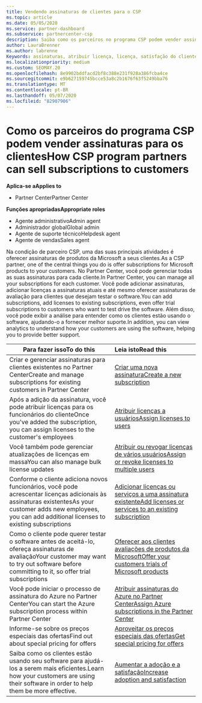 ```yaml
---
title: Vendendo assinaturas de clientes para o CSP
ms.topic: article
ms.date: 05/05/2020
ms.service: partner-dashboard
ms.subservice: partnercenter-csp
description: Saiba como os parceiros no programa CSP podem vender assinaturas para os clientes e gerenciá-los por meio do Partner Center.
author: LauraBrenner
ms.author: labrenne
Keywords: assinaturas, atribuir licença, licença, satisfação do cliente, assinaturas do Azure
ms.localizationpriority: medium
ms.custom: SEOMAY.20
ms.openlocfilehash: 8e9902bddfacd2bf8c388e231f928a386fcba4ce
ms.sourcegitcommit: e9b627159745bcce53a8c2b1676f63f5249bba76
ms.translationtype: MT
ms.contentlocale: pt-BR
ms.lasthandoff: 05/07/2020
ms.locfileid: "82907906"
---
```

# <a name="how-csp-program-partners-can-sell-subscriptions-to-customers"></a><span data-ttu-id="19549-104">Como os parceiros do programa CSP podem vender assinaturas para os clientes</span><span class="sxs-lookup"><span data-stu-id="19549-104">How CSP program partners can sell subscriptions to customers</span></span>

<span data-ttu-id="19549-105">**Aplica-se a**</span><span class="sxs-lookup"><span data-stu-id="19549-105">**Applies to**</span></span>

-  <span data-ttu-id="19549-106">Partner Center</span><span class="sxs-lookup"><span data-stu-id="19549-106">Partner Center</span></span>

<span data-ttu-id="19549-107">**Funções apropriadas**</span><span class="sxs-lookup"><span data-stu-id="19549-107">**Appropriate roles**</span></span>

- <span data-ttu-id="19549-108">Agente administrativo</span><span class="sxs-lookup"><span data-stu-id="19549-108">Admin agent</span></span>
- <span data-ttu-id="19549-109">Administrador global</span><span class="sxs-lookup"><span data-stu-id="19549-109">Global admin</span></span>
- <span data-ttu-id="19549-110">Agente de suporte técnico</span><span class="sxs-lookup"><span data-stu-id="19549-110">Helpdesk agent</span></span>
- <span data-ttu-id="19549-111">Agente de vendas</span><span class="sxs-lookup"><span data-stu-id="19549-111">Sales agent</span></span>

<span data-ttu-id="19549-112">Na condição de parceiro CSP, uma das suas principais atividades é oferecer assinaturas de produtos da Microsoft a seus clientes.</span><span class="sxs-lookup"><span data-stu-id="19549-112">As a CSP partner, one of the central things you do is offer subscriptions for Microsoft products to your customers.</span></span> <span data-ttu-id="19549-113">No Partner Center, você pode gerenciar todas as suas assinaturas para cada cliente.</span><span class="sxs-lookup"><span data-stu-id="19549-113">In Partner Center, you can manage all your subscriptions for each customer.</span></span> <span data-ttu-id="19549-114">Você pode adicionar assinaturas, adicionar licenças a assinaturas atuais e até mesmo oferecer assinaturas de avaliação para clientes que desejam testar o software.</span><span class="sxs-lookup"><span data-stu-id="19549-114">You can add subscriptions, add licenses to existing subscriptions, even offer trial subscriptions to customers who want to test drive the software.</span></span> <span data-ttu-id="19549-115">Além disso, você pode exibir a análise para entender como os clientes estão usando o software, ajudando-o a fornecer melhor suporte.</span><span class="sxs-lookup"><span data-stu-id="19549-115">In addition, you can view analytics to understand how your customers are using the software, helping you to provide better support.</span></span>

|<span data-ttu-id="19549-116">**Para fazer isso**</span><span class="sxs-lookup"><span data-stu-id="19549-116">**To do this**</span></span>   |<span data-ttu-id="19549-117">**Leia isto**</span><span class="sxs-lookup"><span data-stu-id="19549-117">**Read this**</span></span>   |
|----------------------|:----------------------|
|<span data-ttu-id="19549-118">Criar e gerenciar assinaturas para clientes existentes no Partner Center</span><span class="sxs-lookup"><span data-stu-id="19549-118">Create and manage subscriptions for existing customers in Partner Center</span></span>|[<span data-ttu-id="19549-119">Criar uma nova assinatura</span><span class="sxs-lookup"><span data-stu-id="19549-119">Create a new subscription</span></span>](create-a-new-subscription.md)|
|<span data-ttu-id="19549-120">Após a adição da assinatura, você pode atribuir licenças para os funcionários do cliente</span><span class="sxs-lookup"><span data-stu-id="19549-120">Once you've added the subscription, you can assign licenses to the customer's employees</span></span>  |[<span data-ttu-id="19549-121">Atribuir licenças a usuários</span><span class="sxs-lookup"><span data-stu-id="19549-121">Assign licenses to users</span></span>](assign-licenses-to-users.md)|
|<span data-ttu-id="19549-122">Você também pode gerenciar atualizações de licenças em massa</span><span class="sxs-lookup"><span data-stu-id="19549-122">You can also manage bulk license updates</span></span>   |[<span data-ttu-id="19549-123">Atribuir ou revogar licenças de vários usuários</span><span class="sxs-lookup"><span data-stu-id="19549-123">Assign or revoke licenses to multiple users</span></span>](bulk-license-provisioning-for-multiple-users.md)|
|<span data-ttu-id="19549-124">Conforme o cliente adiciona novos funcionários, você pode acrescentar licenças adicionais às assinaturas existentes</span><span class="sxs-lookup"><span data-stu-id="19549-124">As your customer adds new employees, you can add additional licenses to existing subscriptions</span></span>   |[<span data-ttu-id="19549-125">Adicionar licenças ou serviços a uma assinatura existente</span><span class="sxs-lookup"><span data-stu-id="19549-125">Add licenses or services to an existing subscription</span></span>](add-licenses-or-services-to-an-existing-subscription.md)|
|<span data-ttu-id="19549-126">Como o cliente pode querer testar o software antes de aceitá-lo, ofereça assinaturas de avaliação</span><span class="sxs-lookup"><span data-stu-id="19549-126">Your customer may want to try out software before committing to it, so offer trial subscriptions</span></span>    |[<span data-ttu-id="19549-127">Oferecer aos clientes avaliações de produtos da Microsoft</span><span class="sxs-lookup"><span data-stu-id="19549-127">Offer your customers trials of Microsoft products</span></span>](offer-your-customers-trials-of-microsoft-products.md)|
|<span data-ttu-id="19549-128">Você pode iniciar o processo de assinatura do Azure no Partner Center</span><span class="sxs-lookup"><span data-stu-id="19549-128">You can start the Azure subscription process within Partner Center</span></span>   |[<span data-ttu-id="19549-129">Atribuir assinaturas do Azure no Partner Center</span><span class="sxs-lookup"><span data-stu-id="19549-129">Assign Azure subscriptions in the Partner Center</span></span>](assign-azure-subscriptions.md)|
|<span data-ttu-id="19549-130">Informe-se sobre os preços especiais das ofertas</span><span class="sxs-lookup"><span data-stu-id="19549-130">Find out about special pricing for offers</span></span>   |[<span data-ttu-id="19549-131">Aproveitar os preços especiais das ofertas</span><span class="sxs-lookup"><span data-stu-id="19549-131">Get special pricing for offers</span></span>](get-special-pricing-for-offers.md)|
|<span data-ttu-id="19549-132">Saiba como os clientes estão usando seu software para ajudá-los a serem mais eficientes.</span><span class="sxs-lookup"><span data-stu-id="19549-132">Learn how your customers are using their software in order to help them be more effective.</span></span>   | [<span data-ttu-id="19549-133">Aumentar a adoção e a satisfação</span><span class="sxs-lookup"><span data-stu-id="19549-133">Increase adoption and satisfaction</span></span>](increasing-adoption-and-satisfaction.md)   |
